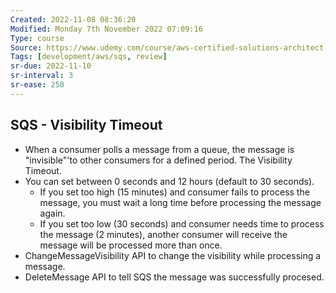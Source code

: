 ```yaml
---
Created: 2022-11-08 08:36:20
Modified: Monday 7th November 2022 07:09:16
Type: course
Source: https://www.udemy.com/course/aws-certified-solutions-architect-associate-saa-c01/?xref=E0Aed11STH4LPUQvCz0GJFABTmM=
Tags: [development/aws/sqs, review]
sr-due: 2022-11-10
sr-interval: 3
sr-ease: 250
---
```


## SQS - Visibility Timeout

- When a consumer polls a message from a queue, the message is "invisible"'to other consumers for a defined period. The Visibility Timeout.
- You can set between 0 seconds and 12 hours (default to 30 seconds).
    - If you set too high (15 minutes) and consumer fails to process the message, you must wait a long time before processing the message again.
    - If you set too low (30 seconds) and consumer needs time to process the message (2 minutes), another consumer will receive the message will be processed more than once.
- ChangeMessageVisibility API to change the visibility while processing a message.
- DeleteMessage API to tell SQS the message was successfully procesed.
